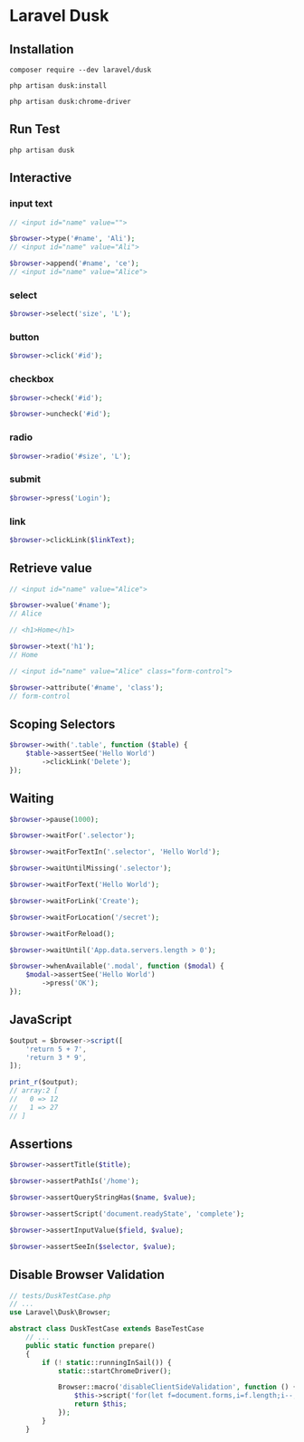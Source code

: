 # Laravel Dusk

## Installation

```
composer require --dev laravel/dusk

php artisan dusk:install

php artisan dusk:chrome-driver
```

## Run Test

```
php artisan dusk
```

## Interactive

### input text

```php
// <input id="name" value="">

$browser->type('#name', 'Ali');
// <input id="name" value="Ali">

$browser->append('#name', 'ce');
// <input id="name" value="Alice">
```

### select

```php
$browser->select('size', 'L');
```

### button

```php
$browser->click('#id');
```

### checkbox

```php
$browser->check('#id');

$browser->uncheck('#id');
```

### radio

```php
$browser->radio('#size', 'L');
```

### submit

```php
$browser->press('Login');
```

### link

```php
$browser->clickLink($linkText);
```

## Retrieve value

```php
// <input id="name" value="Alice">

$browser->value('#name');
// Alice
```

```php
// <h1>Home</h1>

$browser->text('h1');
// Home
```

```php
// <input id="name" value="Alice" class="form-control">

$browser->attribute('#name', 'class');
// form-control
```

## Scoping Selectors

```php
$browser->with('.table', function ($table) {
    $table->assertSee('Hello World')
        ->clickLink('Delete');
});
```

## Waiting

```php
$browser->pause(1000);

$browser->waitFor('.selector');

$browser->waitForTextIn('.selector', 'Hello World');

$browser->waitUntilMissing('.selector');

$browser->waitForText('Hello World');

$browser->waitForLink('Create');

$browser->waitForLocation('/secret');

$browser->waitForReload();

$browser->waitUntil('App.data.servers.length > 0');
```

```php
$browser->whenAvailable('.modal', function ($modal) {
    $modal->assertSee('Hello World')
        ->press('OK');
});
```

## JavaScript

```javascript
$output = $browser->script([
    'return 5 + 7',
    'return 3 * 9',
]);

print_r($output);
// array:2 [
//   0 => 12
//   1 => 27
// ]
```

## Assertions

```php
$browser->assertTitle($title);

$browser->assertPathIs('/home');

$browser->assertQueryStringHas($name, $value);

$browser->assertScript('document.readyState', 'complete');

$browser->assertInputValue($field, $value);

$browser->assertSeeIn($selector, $value);
```

## Disable Browser Validation

```php
// tests/DuskTestCase.php
// ...
use Laravel\Dusk\Browser;

abstract class DuskTestCase extends BaseTestCase
    // ...
    public static function prepare()
    {
        if (! static::runningInSail()) {
            static::startChromeDriver();

            Browser::macro('disableClientSideValidation', function () {
                $this->script('for(let f=document.forms,i=f.length;i--;)f[i].setAttribute("novalidate",i)');
                return $this;
            });
        }
    }
```
